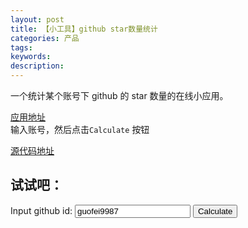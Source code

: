 ```yaml
---
layout: post
title: 【小工具】github star数量统计
categories: 产品
tags:
keywords:
description:
---
```



一个统计某个账号下 github 的 star 数量的在线小应用。  

[应用地址](http://www.guofei.site/star_counter/main.html)  
输入账号，然后点击`Calculate` 按钮  

[源代码地址](https://github.com/guofei9987/star_counter)  



<!--
![demo](https://github.com/guofei9987/star_counter/blob/master/demo.png?raw=true) -->

## 试试吧：
<!-- <iframe src="http://www.guofei.site/star_counter/main.html" width="100%" height="1000em" marginwidth="10%"></iframe> -->



<script src="http://www.guofei.site/star_counter/star_counter.js"></script> <!--引用js代码-->


<script>
    function func_1() {
        document.getElementById("star_counter").innerHTML = 'If not print for seconds, please refresh';
        github_id = document.getElementById("user").value;
        document.getElementById("star_counter").innerHTML = cal_github_star(github_id);
    }
</script>


Input github id: <input name="user" value="guofei9987" type="text" id="user">
<input name="Button" type="button" value="Calculate" onClick="func_1()">

<p id="star_counter"></p>
